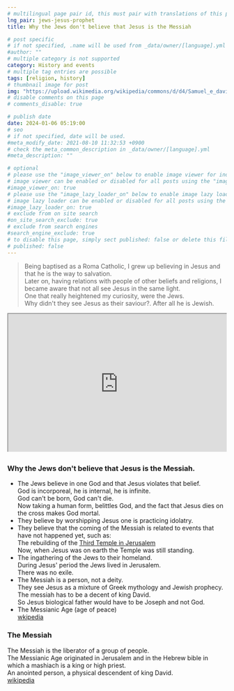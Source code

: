 ```yaml
---
# multilingual page pair id, this must pair with translations of this page. (This name must be unique)
lng_pair: jews-jesus-prophet
title: Why the Jews don't believe that Jesus is the Messiah

# post specific
# if not specified, .name will be used from _data/owner/[language].yml
#author: ""
# multiple category is not supported
category: History and events
# multiple tag entries are possible
tags: [religion, history]
# thumbnail image for post
img: "https://upload.wikimedia.org/wikipedia/commons/d/d4/Samuel_e_david.jpg"
# disable comments on this page
# comments_disable: true

# publish date
date: 2024-01-06 05:19:00
# seo
# if not specified, date will be used.
#meta_modify_date: 2021-08-10 11:32:53 +0900
# check the meta_common_description in _data/owner/[language].yml
#meta_description: ""

# optional
# please use the "image_viewer_on" below to enable image viewer for individual pages or posts (_posts/ or [language]/_posts folders).
# image viewer can be enabled or disabled for all posts using the "image_viewer_posts: true" setting in _data/conf/main.yml.
#image_viewer_on: true
# please use the "image_lazy_loader_on" below to enable image lazy loader for individual pages or posts (_posts/ or [language]/_posts folders).
# image lazy loader can be enabled or disabled for all posts using the "image_lazy_loader_posts: true" setting in _data/conf/main.yml.
#image_lazy_loader_on: true
# exclude from on site search
#on_site_search_exclude: true
# exclude from search engines
#search_engine_exclude: true
# to disable this page, simply sect published: false or delete this file
# published: false
---
```


> Being baptised as a Roma Catholic, I grew up believing in Jesus and that he is the way to salvation. \
> Later on, having relations with people of other beliefs and religions, I became aware that not all see Jesus in the same light. \
> One that really heightened my curiosity, were the Jews. \
> Why didn't they see Jesus as their saviour?. After all he is Jewish.

<div style="position:relative;padding-bottom:56.25%;padding-top:35px;height:0;margin-bottom:2em;overflow:hidden">
    <iframe style="position:absolute;top:0;left:0;width:100%;height:100%"  src="https://www.youtube.com/embed/7mTii2-nwB8?si=xOVedMje0Rth27Nl" title="YouTube video player"  allowfullscreen>
    </iframe>
</div>

### Why the Jews don't believe that Jesus is the Messiah.

- The Jews believe in one God and that Jesus violates that belief. \
  God is incorporeal, he is internal, he is infinite. \
  God can't be born, God can't die. \
  Now taking a human form, belittles God, and the fact that Jesus dies on the cross makes God mortal.
- They believe by worshipping Jesus one is practicing idolatry.
- They believe that the coming of the Messiah is related to events that have not happened yet, such as: \
  The rebuilding of the [Third Temple in Jerusalem](https://en.wikipedia.org/wiki/Third_Temple) \
  Now, when Jesus was on earth the Temple was still standing.
- The ingathering of the Jews to their homeland. \
  During Jesus' period the Jews lived in Jerusalem. \
  There was no exile.
- The Messiah is a person, not a deity. \
  They see Jesus as a mixture of Greek mythology and Jewish prophecy. \
  The messiah has to be a decent of king David. \
  So Jesus biological father would have to be Joseph and not God.
- The Messianic Age (age of peace) \
  [wkipedia](https://en.wikipedia.org/wiki/Jewish_views_on_Jesus)

### The Messiah

The Messiah is the liberator of a group of people. \
The Messianic Age originated in Jerusalem and in the Hebrew bible in which a mashiach is a king or high priest. \
An anointed person, a physical descendent of king David. \
[wikipedia](https://en.wikipedia.org/wiki/Messiah)
